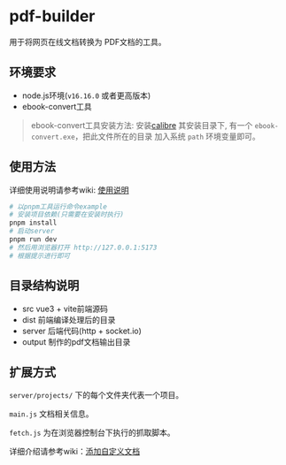 

# pdf-builder

用于将网页在线文档转换为 PDF文档的工具。

## 环境要求

- node.js环境(`v16.16.0` 或者更高版本)
- ebook-convert工具

> ebook-convert工具安装方法:
> 安装[calibre](https://www.calibre-ebook.com/download) 其安装目录下, 有一个 `ebook-convert.exe`，把此文件所在的目录
> 加入系统 `path` 环境变量即可。

## 使用方法

详细使用说明请参考wiki: [使用说明](https://github.com/liuguangw/pdf-builder/wiki/usage#使用说明)

```bash
# 以pnpm工具运行命令example
# 安装项目依赖(只需要在安装时执行)
pnpm install
# 启动server
pnpm run dev
# 然后用浏览器打开 http://127.0.0.1:5173
# 根据提示进行即可
```

## 目录结构说明

- src  vue3 + vite前端源码
- dist 前端编译处理后的目录
- server 后端代码(http + socket.io)
- output 制作的pdf文档输出目录

## 扩展方式

`server/projects/` 下的每个文件夹代表一个项目。

`main.js` 文档相关信息。

`fetch.js` 为在浏览器控制台下执行的抓取脚本。

详细介绍请参考wiki：[添加自定义文档](https://github.com/liuguangw/pdf-builder/wiki/add_book#添加自定义文档)

